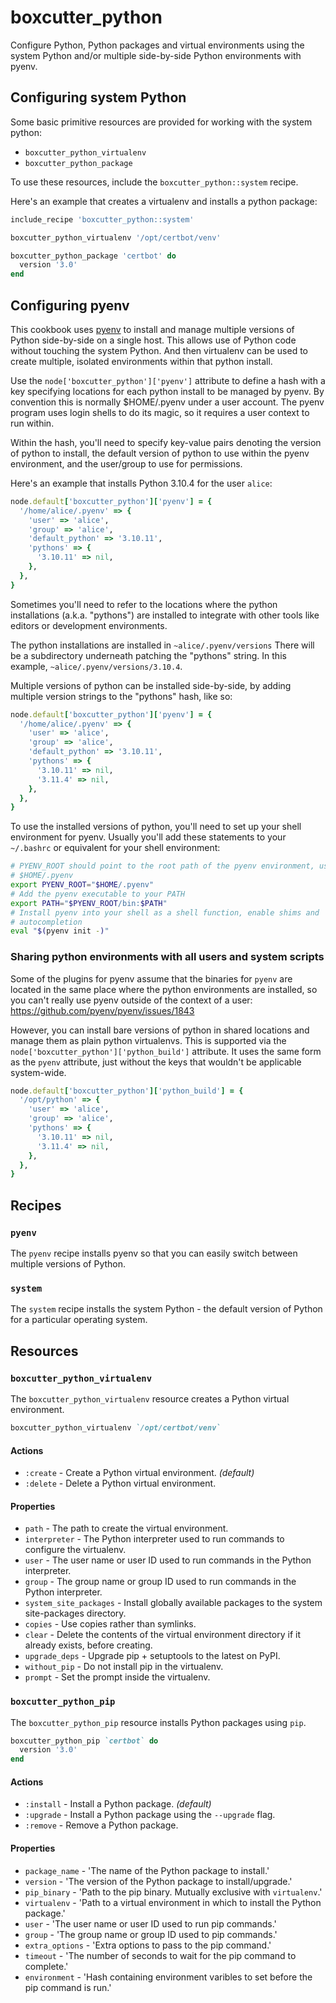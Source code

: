 boxcutter_python
================

Configure Python, Python packages and virtual environments using the
system Python and/or multiple side-by-side Python environments with
pyenv.

Configuring system Python
-------------------------

Some basic primitive resources are provided for working with the system python:
- `boxcutter_python_virtualenv`
- `boxcutter_python_package`

To use these resources, include the `boxcutter_python::system` recipe.

Here's an example that creates a virtualenv and installs a python package:

```ruby
include_recipe 'boxcutter_python::system'

boxcutter_python_virtualenv '/opt/certbot/venv'

boxcutter_python_package 'certbot' do
  version '3.0'
end
```

Configuring pyenv
-----------------

This cookbook uses [pyenv](https://github.com/pyenv/pyenv) to install and
manage multiple versions of Python side-by-side on a single host. This allows
use of Python code without touching the system Python. And then virtualenv
can be used to create multiple, isolated environments within that python
install.

Use the `node['boxcutter_python']['pyenv']` attribute to define a hash
with a key specifying locations for each python install to be managed by
pyenv. By convention this is normally $HOME/.pyenv under a user account.
The pyenv program uses login shells to do its magic, so it requires a
user context to run within.

Within the hash, you'll need to specify key-value pairs denoting
the version of python to install, the default version of python to
use within the pyenv environment, and the user/group to use
for permissions.

Here's an example that installs Python 3.10.4 for the user `alice`:

```ruby
node.default['boxcutter_python']['pyenv'] = {
  '/home/alice/.pyenv' => {
    'user' => 'alice',
    'group' => 'alice',
    'default_python' => '3.10.11',
    'pythons' => {
      '3.10.11' => nil,
    },
  },
}
```

Sometimes you'll need to refer to the locations where the python installations
(a.k.a. "pythons") are installed to integrate with other tools like editors
or development environments.

The python installations are installed in `~alice/.pyenv/versions`
There will be a subdirectory underneath patching the "pythons" string. In this
example, `~alice/.pyenv/versions/3.10.4`.

Multiple versions of python can be installed side-by-side, by adding multiple
version strings to the "pythons" hash, like so:

```ruby
node.default['boxcutter_python']['pyenv'] = {
  '/home/alice/.pyenv' => {
    'user' => 'alice',
    'group' => 'alice',
    'default_python' => '3.10.11',
    'pythons' => {
      '3.10.11' => nil,
      '3.11.4' => nil,
    },
  },
}
```

To use the installed versions of python, you'll need to set up your shell
environment for pyenv. Usually you'll add these statements to your `~/.bashrc`
or equivalent for your shell environment:

```bash
# PYENV_ROOT should point to the root path of the pyenv environment, usually
# $HOME/.pyenv
export PYENV_ROOT="$HOME/.pyenv"
# Add the pyenv executable to your PATH
export PATH="$PYENV_ROOT/bin:$PATH"
# Install pyenv into your shell as a shell function, enable shims and
# autocompletion
eval "$(pyenv init -)"
```

### Sharing python environments with all users and system scripts

Some of the plugins for pyenv assume that the binaries for `pyenv` are located
in the same place where the python environments are installed, so you can't
really use pyenv outside of the context of a user:
https://github.com/pyenv/pyenv/issues/1843

However, you can install bare versions of python in shared locations and
manage them as plain python virtualenvs. This is supported via the 
`node['boxcutter_python']['python_build']` attribute. It uses the same
form as the `pyenv` attribute, just without the keys that wouldn't be
applicable system-wide.

```ruby
node.default['boxcutter_python']['python_build'] = {
  '/opt/python' => {
    'user' => 'alice',
    'group' => 'alice',
    'pythons' => {
      '3.10.11' => nil,
      '3.11.4' => nil,
    },
  },
}
```

Recipes
-------

### `pyenv`

The `pyenv` recipe installs pyenv so that you can easily switch between multiple
versions of Python.

### `system`

The `system` recipe installs the system Python - the default version of Python
for a particular operating system.

## Resources

### `boxcutter_python_virtualenv` 

The `boxcutter_python_virtualenv` resource creates a Python virtual environment.

```ruby
boxcutter_python_virtualenv `/opt/certbot/venv`
```

#### Actions

- `:create` - Create a Python virtual environment. *(default)*
- `:delete` - Delete a Python virtual environment.

#### Properties

- `path` - The path to create the virtual environment.
- `interpreter` - The Python interpreter used to run commands to configure the virtualenv.
- `user` - The user name or user ID used to run commands in the Python interpreter.
- `group` - The group name or group ID used to run commands in the Python interpreter.
- `system_site_packages` - Install globally available packages to the system site-packages directory.
- `copies` - Use copies rather than symlinks.
- `clear` - Delete the contents of the virtual environment directory if it already exists, before creating.
- `upgrade_deps` - Upgrade pip + setuptools to the latest on PyPI.
- `without_pip` - Do not install pip in the virtualenv.
- `prompt` - Set the prompt inside the virtualenv.

### `boxcutter_python_pip`

The `boxcutter_python_pip` resource installs Python packages using `pip`.

```ruby
boxcutter_python_pip `certbot` do
  version '3.0'
end
```

#### Actions

- `:install` - Install a Python package. *(default)*
- `:upgrade` - Install a Python package using the `--upgrade` flag.
- `:remove` - Remove a Python package.

#### Properties

- `package_name` - 'The name of the Python package to install.'
- `version` - 'The version of the Python package to install/upgrade.'
- `pip_binary` - 'Path to the pip binary. Mutually exclusive with `virtualenv`.'
- `virtualenv` - 'Path to a virtual environment in which to install the Python package.'
- `user` - 'The user name or user ID used to run pip commands.'
- `group` - 'The group name or group ID used to pip commands.'
- `extra_options` - 'Extra options to pass to the pip command.'
- `timeout` - 'The number of seconds to wait for the pip command to complete.'
- `environment` - 'Hash containing environment varibles to set before the pip command is run.'
